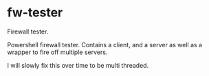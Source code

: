 # fw-tester
Firewall tester. 


Powershell firewall tester.
Contains a client, and a server as well as a wrapper to fire off multiple servers.

I will slowly fix this over time to be multi threaded.

